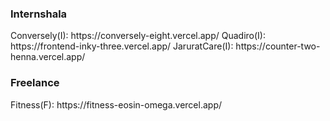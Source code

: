 
<h3> Internshala </h3>  
Conversely(I): https://conversely-eight.vercel.app/    
Quadiro(I): https://frontend-inky-three.vercel.app/    
JaruratCare(I): https://counter-two-henna.vercel.app/    

<h3> Freelance </h3>  
Fitness(F): https://fitness-eosin-omega.vercel.app/  

